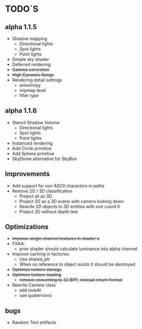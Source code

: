 # TODO`S

## alpha 1.1.5
* Shadow mapping
  * Directional lights
  * Spot lights
  * Point lights
* Simple sky shader
* Deferred rendering
* ~~Gamma correction~~
* ~~High Dynamic Range~~
* Rendering detail settings
  * anisotropy
  * mipmap level
  * filter type

## alpha 1.1.6
* Stencil Shadow Volume
  * Directional lights
  * Spot lights
  * Point lights
* Instanced rendering
* Add Circle primitive
* Add Sphere primitive
* SkyDome alternative for SkyBox

## Improvements
* Add support for non ASCII characters in paths
* Remove 2D / 3D classification
  * Project all as 3D
  * Project 2D as a 3D scene with camera looking down
  * Rewrite 2D objects to 3D entities with one coord 0
  * Project 2D without depth test

## Optimizations
* ~~Improve single channel textures in shader`s~~
* FXAA:
  * prior shader should calculate luminance into alpha channel
* Improve caching in factories
  * Use shared_ptr
  * When no reference to object exists it should be destroyed
* ~~Optimize texture storage~~
* ~~Optimize texture loading~~
  * ~~remove converting to 32 BPP, instead return format~~
* Rewrite Camera class
  * add lookAt
  * use quaternions

## bugs
* Random Text artifacts
